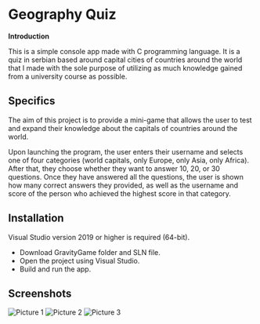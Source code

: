 # Geography Quiz
**Introduction**

This is a simple console app made with C programming language. It is a quiz in serbian based around capital cities of countries around the world that I made with the sole purpose of utilizing as much knowledge gained from a university course as possible.

## Specifics

The aim of this project is to provide a mini-game that allows the user to test and expand their knowledge about the capitals of countries around the world.

Upon launching the program, the user enters their username and selects one of four categories (world capitals, only Europe, only Asia, only Africa). After that, they choose whether they want to answer 10, 20, or 30 questions. Once they have answered all the questions, the user is shown how many correct answers they provided, as well as the username and score of the person who achieved the highest score in that category.

## Installation

Visual Studio version 2019 or higher is required (64-bit).

- Download GravityGame folder and SLN file.
- Open the project using Visual Studio.
- Build and run the app.

## Screenshots

![Picture 1](https://i.imgur.com/TP5irNE.png) 
![Picture 2](https://i.imgur.com/rVJIqky.png)
![Picture 3](https://i.imgur.com/uDOzevm.png)
